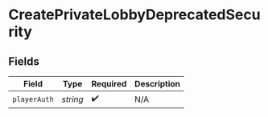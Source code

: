 # CreatePrivateLobbyDeprecatedSecurity


## Fields

| Field              | Type               | Required           | Description        |
| ------------------ | ------------------ | ------------------ | ------------------ |
| `playerAuth`       | *string*           | :heavy_check_mark: | N/A                |